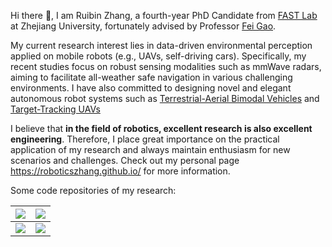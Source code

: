 Hi there 👋, I am Ruibin Zhang, a fourth-year PhD Candidate from [FAST Lab](https://github.com/ZJU-FAST-Lab) at Zhejiang University, fortunately advised by Professor [Fei Gao](http://zju-fast.com/research-group/fei-gao/).

My current research interest lies in data-driven environmental perception applied on mobile robots (e.g., UAVs, self-driving cars). Specifically, my recent studies focus on robust sensing modalities such as mmWave radars, aiming to facilitate all-weather safe navigation in various challenging environments. I have also committed to designing novel and elegant autonomous robot systems such as [Terrestrial-Aerial Bimodal Vehicles](https://www.youtube.com/watch?v=Bdb5mK9OKIo) and [Target-Tracking UAVs](https://www.youtube.com/watch?v=w8ECy6rgYa8&t=11s) 

I believe that **in the field of robotics, excellent research is also excellent engineering**. Therefore, I place great importance on the practical application of my research and always maintain enthusiasm for new scenarios and challenges. Check out my personal page https://roboticszhang.github.io/ for more information.

Some code repositories of my research:

| <a href="Radar-Diffusion"><img align="center" src="https://github-readme-stats.vercel.app/api/pin/?username=ZJU-FAST-Lab&repo=Radar-Diffusion&theme=buefy" /></a> | <a href="https://github.com/ZJU-FAST-Lab/Terrestrial-Aerial-Navigation"><img align="center" src="https://github-readme-stats.vercel.app/api/pin/?username=ZJU-FAST-Lab&repo=Terrestrial-Aerial-Navigation&theme=buefy" /></a> |
| ------------------------------------------------------------ | ------------------------------------------------------------ |
| <a href="https://github.com/ZJU-FAST-Lab/Fast-tracker"><img align="center" src="https://github-readme-stats.vercel.app/api/pin/?username=ZJU-FAST-Lab&repo=Fast-tracker&theme=buefy" /></a> | <a href="https://github.com/ZJU-FAST-Lab/TABV-Platform"><img align="center" src="https://github-readme-stats.vercel.app/api/pin/?username=ZJU-FAST-Lab&repo=TABV-Platform&theme=buefy" /></a> |

